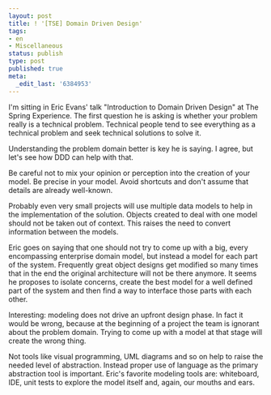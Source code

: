```yaml
---
layout: post
title: ! '[TSE] Domain Driven Design'
tags:
- en
- Miscellaneous
status: publish
type: post
published: true
meta:
  _edit_last: '6384953'
---
```

<p>I'm sitting in Eric Evans' talk "Introduction to Domain Driven Design" at The Spring Experience. The first question he is asking is whether your problem really is a technical problem. Technical people tend to see everything as a technical problem and seek technical solutions to solve it.</p>

<p>Understanding the problem domain better is key he is saying. I agree, but let's see how DDD can help with that.</p>

<p>Be careful not to mix your opinion or perception into the creation of your model. Be precise in your model. Avoid shortcuts and don't assume that details are already well-known.</p>

<p>Probably even very small projects will use multiple data models to help in the implementation of the solution. Objects created to deal with one model should not be taken out of context. This raises the need to convert information between the models.</p>

<p>Eric goes on saying that one should not try to come up with a big, every encompassing enterprise domain model, but instead a model for each part of the system. Frequently great object designs get modified so many times that in the end the original architecture will not be there anymore. It seems he proposes to isolate concerns, create the best model for a well defined part of the system and then find a way to interface those parts with each other.</p>

<p>Interesting: modeling does not drive an upfront design phase. In fact it would be wrong, because at the beginning of a project the team is ignorant about the problem domain. Trying to come up with a model at that stage will create the wrong thing.</p>

<p>Not tools like visual programming, UML diagrams and so on help to raise the needed level of abstraction. Instead proper use of language as the primary abstraction tool is important. Eric's favorite modeling tools are: whiteboard, IDE, unit tests to explore the model itself and, again, our mouths and ears.</p>

